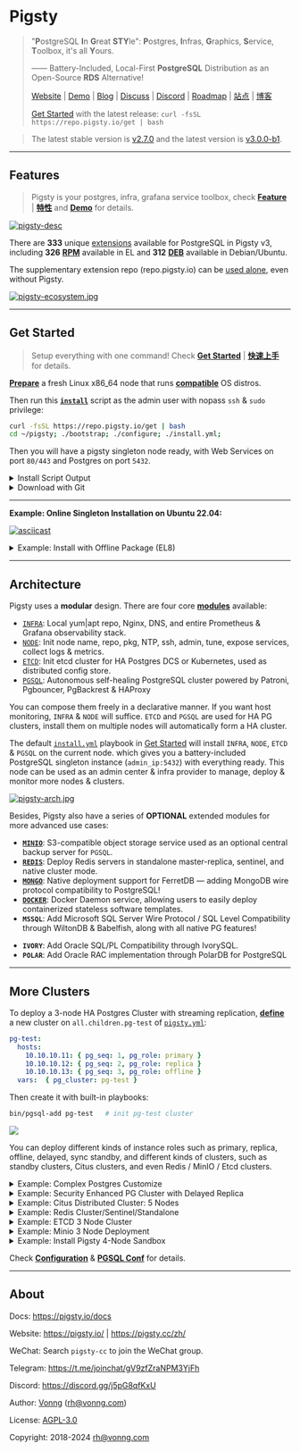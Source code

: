 # Pigsty

> "**P**ostgreSQL **I**n **G**reat **STY**le": **P**ostgres, **I**nfras, **G**raphics, **S**ervice, **T**oolbox, it's all **Y**ours.
>
> —— Battery-Included, Local-First **PostgreSQL** Distribution as an Open-Source **RDS** Alternative!
>
> [Website](https://pigsty.io/) | [Demo](https://demo.pigsty.cc) | [Blog](https://pigsty.io/blog) | [Discuss](https://github.com/Vonng/pigsty/discussions) | [Discord](https://discord.gg/j5pG8qfKxU) | [Roadmap](https://github.com/users/Vonng/projects/2/views/3) | [站点](https://pigsty.cc/zh/) | [博客](https://pigsty.cc/zh/blog)
>
> [Get Started](https://pigsty.io/docs/setup/install/) with the latest release: `curl -fsSL https://repo.pigsty.io/get | bash`

> The latest stable version is [v2.7.0](https://github.com/Vonng/pigsty/releases/tag/v2.7.0) and the latest version is [v3.0.0-b1](https://github.com/Vonng/pigsty/releases/tag/v3.0.0-b1). 


----------------

## Features

> Pigsty is your postgres, infra, grafana service toolbox, check [**Feature**](https://pigsty.io/docs/about/feature/) | [**特性**](https://pigsty.io/zh/docs/about/feature/) and [**Demo**](https://demo.pigsty.cc) for details.

[![pigsty-desc](https://pigsty.io/img/pigsty/desc.png)](https://pigsty.io/)

There are **333** unique [extensions](https://pigsty.io/docs/pgext/list) available for PostgreSQL in Pigsty v3, including **326** [**RPM**](https://pigsty.io/docs/pgext/list/rpm/) available in EL and **312** [**DEB**](https://pigsty.io/docs/pgext/list/deb/) available in Debian/Ubuntu.

The supplementary extension repo (repo.pigsty.io) can be [used alone](https://pigsty.io/docs/pgext/usage/repo), even without Pigsty. 

[![pigsty-ecosystem.jpg](https://pigsty.io/img/pigsty/ecosystem.jpg)](https://pigsty.io/docs/pgext/list)


----------------

## Get Started

> Setup everything with one command! Check [**Get Started**](https://pigsty.io/docs/setup/install/) | [**快速上手**](https://pigsty.io/zh/docs/setup/install/) for details.

[**Prepare**](https://pigsty.io/docs/setup/prepare/) a fresh Linux x86_64 node that runs [**compatible**](https://pigsty.io/docs/reference/compatibility/) OS distros.

Then run this [**`install`**](https://github.com/pgsty/pkg/blob/main/get.io) script as the admin user with nopass `ssh` & `sudo` privilege:

```bash
curl -fsSL https://repo.pigsty.io/get | bash
cd ~/pigsty; ./bootstrap; ./configure; ./install.yml;
```

Then you will have a pigsty singleton node ready, with Web Services on port `80/443` and Postgres on port `5432`.

<details><summary>Install Script Output</summary><br>
 
```bash
$ curl -fsSL https://repo.pigsty.io/get | bash
[v2.7.0] ===========================================
$ curl -fsSL https://repo.pigsty.io/get | bash
[Site] https://pigsty.io
[Demo] https://demo.pigsty.cc
[Repo] https://github.com/Vonng/pigsty
[Docs] https://pigsty.io/docs/setup/install
[Download] ===========================================
[ OK ] version = v2.7.0 (from arg)
curl -fSL https://repo.pigsty.io/src/pigsty-v2.7.0.tgz -o /tmp/pigsty-v2.7.0.tgz
######################################################################## 100.0%
[ OK ] md5sums = 0fe70a5306e8beaa1cf020084b48d0fb  /tmp/pigsty-v2.7.0.tgz
[Install] ===========================================
[ OK ] install = /home/vagrant/pigsty, from /tmp/pigsty-v2.7.0.tgz
[TodoList] ===========================================
cd /home/vagrant/pigsty
./bootstrap      # [OPTIONAL] install ansible & use offline package
./configure      # [OPTIONAL] preflight-check and config generation
./install.yml    # install pigsty modules according to your config.
[Complete] ===========================================
```

> HINT: To install a specific version, passing the version string as the first parameter:
>
> ```bash
> curl -fsSL https://repo.pigsty.io/get | bash -s v3.0.0-b1
> ```

</details>


<details><summary>Download with Git</summary>

You can also download pigsty source with `git`, don't forget to check out a specific version tag, the `master` branch is for development.

```bash
git clone https://github.com/Vonng/pigsty; cd pigsty; git checkout v2.7.0
```

</details>


----------------

**Example: Online Singleton Installation on Ubuntu 22.04:** 

[![asciicast](https://asciinema.org/a/659640.svg)](https://asciinema.org/a/659640)

<details><summary>Example: Install with Offline Package (EL8)</summary>

[![asciicast](https://asciinema.org/a/659637.svg)](https://asciinema.org/a/659637)

</details>


----------------

## Architecture

Pigsty uses a **modular** design. There are four core [**modules**](https://pigsty.io/docs/about/module/) available:

* [`INFRA`](https://pigsty.io/docs/infra/): Local yum|apt repo, Nginx, DNS, and entire Prometheus & Grafana observability stack.
* [`NODE`](https://pigsty.io/docs/node/):   Init node name, repo, pkg, NTP, ssh, admin, tune, expose services, collect logs & metrics.
* [`ETCD`](https://pigsty.io/docs/etcd/):   Init etcd cluster for HA Postgres DCS or Kubernetes, used as distributed config store.
* [`PGSQL`](https://pigsty.io/docs/pgsql/): Autonomous self-healing PostgreSQL cluster powered by Patroni, Pgbouncer, PgBackrest & HAProxy

You can compose them freely in a declarative manner. If you want host monitoring, `INFRA` & `NODE` will suffice.
`ETCD` and `PGSQL` are used for HA PG clusters, install them on multiple nodes will automatically form a HA cluster.

The default [`install.yml`](https://github.com/Vonng/pigsty/blob/master/install.yml) playbook in [Get Started](#get-started) will install `INFRA`, `NODE`, `ETCD` & `PGSQL` on the current node. 
which gives you a battery-included PostgreSQL singleton instance (`admin_ip:5432`) with everything ready.
This node can be used as an admin center & infra provider to manage, deploy & monitor more nodes & clusters.

[![pigsty-arch.jpg](https://pigsty.io/img/pigsty/arch.jpg)](https://pigsty.io/docs/concept/arch/)

Besides, Pigsty also have a series of **OPTIONAL** extended modules for more advanced use cases:

- [**`MINIO`**](https://pigsty.io/docs/minio/): S3-compatible object storage service used as an optional central backup server for `PGSQL`.
- [**`REDIS`**](https://pigsty.io/docs/redis/): Deploy Redis servers in standalone master-replica, sentinel, and native cluster mode.
- [**`MONGO`**](https://pigsty.io/docs/mongo/): Native deployment support for FerretDB — adding MongoDB wire protocol compatibility to PostgreSQL!
- [**`DOCKER`**](https://pigsty.io/docs/docker/): Docker Daemon service, allowing users to easily deploy containerized stateless software templates.
- **`MSSQL`**: Add Microsoft SQL Server Wire Protocol / SQL Level Compatibility through WiltonDB & Babelfish, along with all native PG features!
* **`IVORY`**: Add Oracle SQL/PL Compatibility through IvorySQL.
* **`POLAR`**: Add Oracle RAC implementation through PolarDB for PostgreSQL


----------------

## More Clusters

To deploy a 3-node HA Postgres Cluster with streaming replication, [**define**](https://github.com/Vonng/pigsty/blob/master/pigsty.yml#L53) a new cluster on `all.children.pg-test` of [`pigsty.yml`](https://github.com/Vonng/pigsty/blob/master/pigsty.yml):

```yaml 
pg-test:
  hosts:
    10.10.10.11: { pg_seq: 1, pg_role: primary }
    10.10.10.12: { pg_seq: 2, pg_role: replica }
    10.10.10.13: { pg_seq: 3, pg_role: offline }
  vars:  { pg_cluster: pg-test }
```

Then create it with built-in playbooks:

```bash
bin/pgsql-add pg-test   # init pg-test cluster 
```

[![](https://pigsty.io/img/pigsty/ha.png)](https://pigsty.io/docs/concept/ha/)

You can deploy different kinds of instance roles such as primary, replica, offline, delayed, sync standby, and different kinds of clusters, such as standby clusters, Citus clusters, and even Redis / MinIO / Etcd clusters.

<details><summary>Example: Complex Postgres Customize</summary>

```yaml
pg-meta:
  hosts: { 10.10.10.10: { pg_seq: 1, pg_role: primary , pg_offline_query: true } }
  vars:
    pg_cluster: pg-meta
    pg_databases:                       # define business databases on this cluster, array of database definition
      - name: meta                      # REQUIRED, `name` is the only mandatory field of a database definition
        baseline: cmdb.sql              # optional, database sql baseline path, (relative path among ansible search path, e.g files/)
        pgbouncer: true                 # optional, add this database to pgbouncer database list? true by default
        schemas: [pigsty]               # optional, additional schemas to be created, array of schema names
        extensions:                     # optional, additional extensions to be installed: array of `{name[,schema]}`
          - { name: postgis , schema: public }
          - { name: timescaledb }
        comment: pigsty meta database   # optional, comment string for this database
        owner: postgres                # optional, database owner, postgres by default
        template: template1            # optional, which template to use, template1 by default
        encoding: UTF8                 # optional, database encoding, UTF8 by default. (MUST same as template database)
        locale: C                      # optional, database locale, C by default.  (MUST same as template database)
        lc_collate: C                  # optional, database collate, C by default. (MUST same as template database)
        lc_ctype: C                    # optional, database ctype, C by default.   (MUST same as template database)
        tablespace: pg_default         # optional, default tablespace, 'pg_default' by default.
        allowconn: true                # optional, allow connection, true by default. false will disable connect at all
        revokeconn: false              # optional, revoke public connection privilege. false by default. (leave connect with grant option to owner)
        register_datasource: true      # optional, register this database to grafana datasources? true by default
        connlimit: -1                  # optional, database connection limit, default -1 disable limit
        pool_auth_user: dbuser_meta    # optional, all connection to this pgbouncer database will be authenticated by this user
        pool_mode: transaction         # optional, pgbouncer pool mode at database level, default transaction
        pool_size: 64                  # optional, pgbouncer pool size at database level, default 64
        pool_size_reserve: 32          # optional, pgbouncer pool size reserve at database level, default 32
        pool_size_min: 0               # optional, pgbouncer pool size min at database level, default 0
        pool_max_db_conn: 100          # optional, max database connections at database level, default 100
      - { name: grafana  ,owner: dbuser_grafana  ,revokeconn: true ,comment: grafana primary database }
      - { name: bytebase ,owner: dbuser_bytebase ,revokeconn: true ,comment: bytebase primary database }
      - { name: kong     ,owner: dbuser_kong     ,revokeconn: true ,comment: kong the api gateway database }
      - { name: gitea    ,owner: dbuser_gitea    ,revokeconn: true ,comment: gitea meta database }
      - { name: wiki     ,owner: dbuser_wiki     ,revokeconn: true ,comment: wiki meta database }
    pg_users:                           # define business users/roles on this cluster, array of user definition
      - name: dbuser_meta               # REQUIRED, `name` is the only mandatory field of a user definition
        password: DBUser.Meta           # optional, password, can be a scram-sha-256 hash string or plain text
        login: true                     # optional, can log in, true by default  (new biz ROLE should be false)
        superuser: false                # optional, is superuser? false by default
        createdb: false                 # optional, can create database? false by default
        createrole: false               # optional, can create role? false by default
        inherit: true                   # optional, can this role use inherited privileges? true by default
        replication: false              # optional, can this role do replication? false by default
        bypassrls: false                # optional, can this role bypass row level security? false by default
        pgbouncer: true                 # optional, add this user to pgbouncer user-list? false by default (production user should be true explicitly)
        connlimit: -1                   # optional, user connection limit, default -1 disable limit
        expire_in: 3650                 # optional, now + n days when this role is expired (OVERWRITE expire_at)
        expire_at: '2030-12-31'         # optional, YYYY-MM-DD 'timestamp' when this role is expired  (OVERWRITTEN by expire_in)
        comment: pigsty admin user      # optional, comment string for this user/role
        roles: [dbrole_admin]           # optional, belonged roles. default roles are: dbrole_{admin,readonly,readwrite,offline}
        parameters: {}                  # optional, role level parameters with `ALTER ROLE SET`
        pool_mode: transaction          # optional, pgbouncer pool mode at user level, transaction by default
        pool_connlimit: -1              # optional, max database connections at user level, default -1 disable limit
      - {name: dbuser_view     ,password: DBUser.Viewer   ,pgbouncer: true ,roles: [dbrole_readonly], comment: read-only viewer for meta database}
      - {name: dbuser_grafana  ,password: DBUser.Grafana  ,pgbouncer: true ,roles: [dbrole_admin]    ,comment: admin user for grafana database   }
      - {name: dbuser_bytebase ,password: DBUser.Bytebase ,pgbouncer: true ,roles: [dbrole_admin]    ,comment: admin user for bytebase database  }
      - {name: dbuser_kong     ,password: DBUser.Kong     ,pgbouncer: true ,roles: [dbrole_admin]    ,comment: admin user for kong api gateway   }
      - {name: dbuser_gitea    ,password: DBUser.Gitea    ,pgbouncer: true ,roles: [dbrole_admin]    ,comment: admin user for gitea service      }
      - {name: dbuser_wiki     ,password: DBUser.Wiki     ,pgbouncer: true ,roles: [dbrole_admin]    ,comment: admin user for wiki.js service    }
    pg_services:                        # extra services in addition to pg_default_services, array of service definition
      # standby service will route {ip|name}:5435 to sync replica's pgbouncer (5435->6432 standby)
      - name: standby                   # required, service name, the actual svc name will be prefixed with `pg_cluster`, e.g: pg-meta-standby
        port: 5435                      # required, service exposed port (work as kubernetes service node port mode)
        ip: "*"                         # optional, service bind ip address, `*` for all ip by default
        selector: "[]"                  # required, service member selector, use JMESPath to filter inventory
        dest: default                   # optional, destination port, default|postgres|pgbouncer|<port_number>, 'default' by default
        check: /sync                    # optional, health check url path, / by default
        backup: "[? pg_role == `primary`]"  # backup server selector
        maxconn: 3000                   # optional, max allowed front-end connection
        balance: roundrobin             # optional, haproxy load balance algorithm (roundrobin by default, other: leastconn)
        options: 'inter 3s fastinter 1s downinter 5s rise 3 fall 3 on-marked-down shutdown-sessions slowstart 30s maxconn 3000 maxqueue 128 weight 100'
    pg_hba_rules:
      - {user: dbuser_view , db: all ,addr: infra ,auth: pwd ,title: 'allow grafana dashboard access cmdb from infra nodes'}
    pg_vip_enabled: true
    pg_vip_address: 10.10.10.2/24
    pg_vip_interface: eth1
    node_crontab:  # make a full backup 1 am everyday
      - '00 01 * * * postgres /pg/bin/pg-backup full'

```

</details>

<details><summary>Example: Security Enhanced PG Cluster with Delayed Replica</summary>

```yaml
pg-meta:      # 3 instance postgres cluster `pg-meta`
  hosts:
    10.10.10.10: { pg_seq: 1, pg_role: primary }
    10.10.10.11: { pg_seq: 2, pg_role: replica }
    10.10.10.12: { pg_seq: 3, pg_role: replica , pg_offline_query: true }
  vars:
    pg_cluster: pg-meta
    pg_conf: crit.yml
    pg_users:
      - { name: dbuser_meta , password: DBUser.Meta   , pgbouncer: true , roles: [ dbrole_admin ] , comment: pigsty admin user }
      - { name: dbuser_view , password: DBUser.Viewer , pgbouncer: true , roles: [ dbrole_readonly ] , comment: read-only viewer for meta database }
    pg_databases:
      - {name: meta ,baseline: cmdb.sql ,comment: pigsty meta database ,schemas: [pigsty] ,extensions: [{name: postgis, schema: public}, {name: timescaledb}]}
    pg_default_service_dest: postgres
    pg_services:
      - { name: standby ,src_ip: "*" ,port: 5435 , dest: default ,selector: "[]" , backup: "[? pg_role == `primary`]" }
    pg_vip_enabled: true
    pg_vip_address: 10.10.10.2/24
    pg_vip_interface: eth1
    pg_listen: '${ip},${vip},${lo}'
    patroni_ssl_enabled: true
    pgbouncer_sslmode: require
    pgbackrest_method: minio
    pg_libs: 'timescaledb, $libdir/passwordcheck, pg_stat_statements, auto_explain' # add passwordcheck extension to enforce strong password
    pg_default_roles:                 # default roles and users in postgres cluster
      - { name: dbrole_readonly  ,login: false ,comment: role for global read-only access     }
      - { name: dbrole_offline   ,login: false ,comment: role for restricted read-only access }
      - { name: dbrole_readwrite ,login: false ,roles: [dbrole_readonly]               ,comment: role for global read-write access }
      - { name: dbrole_admin     ,login: false ,roles: [pg_monitor, dbrole_readwrite]  ,comment: role for object creation }
      - { name: postgres     ,superuser: true  ,expire_in: 7300                        ,comment: system superuser }
      - { name: replicator ,replication: true  ,expire_in: 7300 ,roles: [pg_monitor, dbrole_readonly]   ,comment: system replicator }
      - { name: dbuser_dba   ,superuser: true  ,expire_in: 7300 ,roles: [dbrole_admin]  ,pgbouncer: true ,pool_mode: session, pool_connlimit: 16 , comment: pgsql admin user }
      - { name: dbuser_monitor ,roles: [pg_monitor] ,expire_in: 7300 ,pgbouncer: true ,parameters: {log_min_duration_statement: 1000 } ,pool_mode: session ,pool_connlimit: 8 ,comment: pgsql monitor user }
    pg_default_hba_rules:             # postgres host-based auth rules by default
      - {user: '${dbsu}'    ,db: all         ,addr: local     ,auth: ident ,title: 'dbsu access via local os user ident'  }
      - {user: '${dbsu}'    ,db: replication ,addr: local     ,auth: ident ,title: 'dbsu replication from local os ident' }
      - {user: '${repl}'    ,db: replication ,addr: localhost ,auth: ssl   ,title: 'replicator replication from localhost'}
      - {user: '${repl}'    ,db: replication ,addr: intra     ,auth: ssl   ,title: 'replicator replication from intranet' }
      - {user: '${repl}'    ,db: postgres    ,addr: intra     ,auth: ssl   ,title: 'replicator postgres db from intranet' }
      - {user: '${monitor}' ,db: all         ,addr: localhost ,auth: pwd   ,title: 'monitor from localhost with password' }
      - {user: '${monitor}' ,db: all         ,addr: infra     ,auth: ssl   ,title: 'monitor from infra host with password'}
      - {user: '${admin}'   ,db: all         ,addr: infra     ,auth: ssl   ,title: 'admin @ infra nodes with pwd & ssl'   }
      - {user: '${admin}'   ,db: all         ,addr: world     ,auth: cert  ,title: 'admin @ everywhere with ssl & cert'   }
      - {user: '+dbrole_readonly',db: all    ,addr: localhost ,auth: ssl   ,title: 'pgbouncer read/write via local socket'}
      - {user: '+dbrole_readonly',db: all    ,addr: intra     ,auth: ssl   ,title: 'read/write biz user via password'     }
      - {user: '+dbrole_offline' ,db: all    ,addr: intra     ,auth: ssl   ,title: 'allow etl offline tasks from intranet'}
    pgb_default_hba_rules:            # pgbouncer host-based authentication rules
      - {user: '${dbsu}'    ,db: pgbouncer   ,addr: local     ,auth: peer  ,title: 'dbsu local admin access with os ident'}
      - {user: 'all'        ,db: all         ,addr: localhost ,auth: pwd   ,title: 'allow all user local access with pwd' }
      - {user: '${monitor}' ,db: pgbouncer   ,addr: intra     ,auth: ssl   ,title: 'monitor access via intranet with pwd' }
      - {user: '${monitor}' ,db: all         ,addr: world     ,auth: deny  ,title: 'reject all other monitor access addr' }
      - {user: '${admin}'   ,db: all         ,addr: intra     ,auth: ssl   ,title: 'admin access via intranet with pwd'   }
      - {user: '${admin}'   ,db: all         ,addr: world     ,auth: deny  ,title: 'reject all other admin access addr'   }
      - {user: 'all'        ,db: all         ,addr: intra     ,auth: ssl   ,title: 'allow all user intra access with pwd' }

# OPTIONAL delayed cluster for pg-meta
pg-meta-delay:                    # delayed instance for pg-meta (1 hour ago)
  hosts: { 10.10.10.13: { pg_seq: 1, pg_role: primary, pg_upstream: 10.10.10.10, pg_delay: 1h } }
  vars: { pg_cluster: pg-meta-delay }
```

</details>

<details><summary>Example: Citus Distributed Cluster: 5 Nodes</summary>

```yaml
all:
  children:
    pg-citus0: # citus coordinator, pg_group = 0
      hosts: { 10.10.10.10: { pg_seq: 1, pg_role: primary } }
      vars: { pg_cluster: pg-citus0 , pg_group: 0 }
    pg-citus1: # citus data node 1
      hosts: { 10.10.10.11: { pg_seq: 1, pg_role: primary } }
      vars: { pg_cluster: pg-citus1 , pg_group: 1 }
    pg-citus2: # citus data node 2
      hosts: { 10.10.10.12: { pg_seq: 1, pg_role: primary } }
      vars: { pg_cluster: pg-citus2 , pg_group: 2 }
    pg-citus3: # citus data node 3, with an extra replica
      hosts:
        10.10.10.13: { pg_seq: 1, pg_role: primary }
        10.10.10.14: { pg_seq: 2, pg_role: replica }
      vars: { pg_cluster: pg-citus3 , pg_group: 3 }
  vars:                               # global parameters for all citus clusters
    pg_mode: citus                    # pgsql cluster mode: citus
    pg_shard: pg-citus                # citus shard name: pg-citus
    pg_primary_db: meta               # primary database used by citus
    pg_dbsu_password: DBUser.Postgres # all dbsu password access for citus cluster
    pg_libs: 'citus, timescaledb, pg_stat_statements, auto_explain' # citus will be added by patroni automatically
    pg_extensions:
      - postgis timescaledb pgvector_${ pg_version }* citus_${ pg_version }*
    pg_users: [ { name: dbuser_meta ,password: DBUser.Meta ,pgbouncer: true ,roles: [ dbrole_admin ] } ]
    pg_databases: [ { name: meta ,extensions: [ { name: citus }, { name: postgis }, { name: timescaledb } ] } ]
    pg_hba_rules:
      - { user: 'all' ,db: all  ,addr: 127.0.0.1/32 ,auth: ssl ,title: 'all user ssl access from localhost' }
      - { user: 'all' ,db: all  ,addr: intra        ,auth: ssl ,title: 'all user ssl access from intranet'  }
```

</details>

<details><summary>Example: Redis Cluster/Sentinel/Standalone</summary>

```yaml
redis-ms: # redis classic primary & replica
  hosts: { 10.10.10.10: { redis_node: 1 , redis_instances: { 6379: { }, 6380: { replica_of: '10.10.10.10 6379' } } } }
  vars: { redis_cluster: redis-ms ,redis_password: 'redis.ms' ,redis_max_memory: 64MB }

redis-meta: # redis sentinel x 3
  hosts: { 10.10.10.11: { redis_node: 1 , redis_instances: { 26379: { } ,26380: { } ,26381: { } } } }
  vars:
    redis_cluster: redis-meta
    redis_password: 'redis.meta'
    redis_mode: sentinel
    redis_max_memory: 16MB
    redis_sentinel_monitor: # primary list for redis sentinel, use cls as name, primary ip:port
      - { name: redis-ms, host: 10.10.10.10, port: 6379 ,password: redis.ms, quorum: 2 }

redis-test: # redis native cluster: 3m x 3s
  hosts:
    10.10.10.12: { redis_node: 1 ,redis_instances: { 6379: { } ,6380: { } ,6381: { } } }
    10.10.10.13: { redis_node: 2 ,redis_instances: { 6379: { } ,6380: { } ,6381: { } } }
  vars: { redis_cluster: redis-test ,redis_password: 'redis.test' ,redis_mode: cluster, redis_max_memory: 32MB }
```

</details>

<details><summary>Example: ETCD 3 Node Cluster</summary>

```yaml
etcd: # dcs service for postgres/patroni ha consensus
  hosts:  # 1 node for testing, 3 or 5 for production
    10.10.10.10: { etcd_seq: 1 }  # etcd_seq required
    10.10.10.11: { etcd_seq: 2 }  # assign from 1 ~ n
    10.10.10.12: { etcd_seq: 3 }  # odd number please
  vars: # cluster level parameter override roles/etcd
    etcd_cluster: etcd  # mark etcd cluster name etcd
    etcd_safeguard: false # safeguard against purging
    etcd_clean: true # purge etcd during init process
```

</details>

<details><summary>Example: Minio 3 Node Deployment</summary>

```yaml
minio:
  hosts:
    10.10.10.10: { minio_seq: 1 }
    10.10.10.11: { minio_seq: 2 }
    10.10.10.12: { minio_seq: 3 }
  vars:
    minio_cluster: minio
    minio_data: '/data{1...2}'        # use two disk per node
    minio_node: '${minio_cluster}-${minio_seq}.pigsty' # minio node name pattern
    haproxy_services:
      - name: minio                     # [REQUIRED] service name, unique
        port: 9002                      # [REQUIRED] service port, unique
        options:
          - option httpchk
          - option http-keep-alive
          - http-check send meth OPTIONS uri /minio/health/live
          - http-check expect status 200
        servers:
          - { name: minio-1 ,ip: 10.10.10.10 , port: 9000 , options: 'check-ssl ca-file /etc/pki/ca.crt check port 9000' }
          - { name: minio-2 ,ip: 10.10.10.11 , port: 9000 , options: 'check-ssl ca-file /etc/pki/ca.crt check port 9000' }
          - { name: minio-3 ,ip: 10.10.10.12 , port: 9000 , options: 'check-ssl ca-file /etc/pki/ca.crt check port 9000' }
```

</details>


<details><summary>Example: Install Pigsty 4-Node Sandbox</summary>

[![asciicast](https://asciinema.org/a/566220.svg)](https://asciinema.org/a/566220)

</details>


Check [**Configuration**](https://pigsty.io/docs/setup/config/) & [**PGSQL Conf**](https://pigsty.io/docs/pgsql/config/) for details.


----------------

## About

Docs: https://pigsty.io/docs

Website: https://pigsty.io/ | https://pigsty.cc/zh/

WeChat: Search `pigsty-cc` to join the WeChat group.

Telegram: https://t.me/joinchat/gV9zfZraNPM3YjFh

Discord: https://discord.gg/j5pG8qfKxU

Author: [Vonng](https://vonng.com/en) ([rh@vonng.com](mailto:rh@vonng.com))

License: [AGPL-3.0](LICENSE)

Copyright: 2018-2024 rh@vonng.com